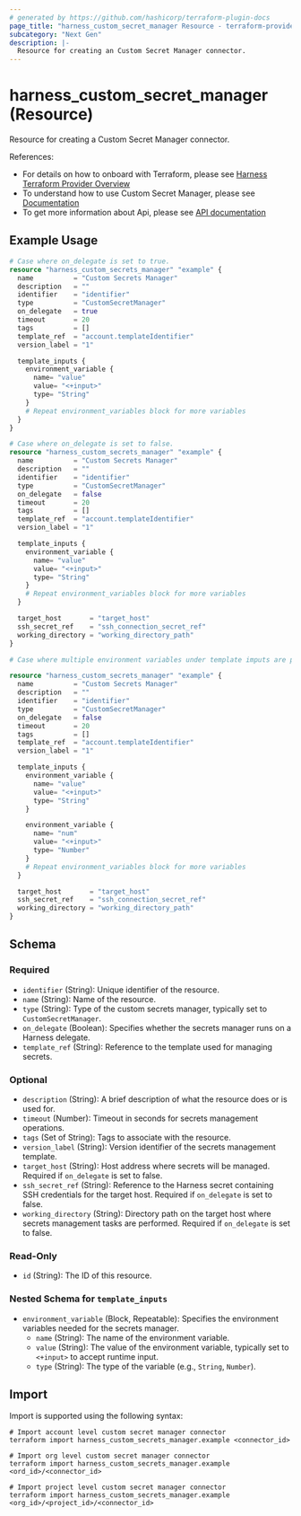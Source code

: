 ```yaml
---
# generated by https://github.com/hashicorp/terraform-plugin-docs
page_title: "harness_custom_secret_manager Resource - terraform-provider-harness"
subcategory: "Next Gen"
description: |-
  Resource for creating an Custom Secret Manager connector.
---
```


# harness_custom_secret_manager (Resource)

Resource for creating a Custom Secret Manager connector.

References:
- For details on how to onboard with Terraform, please see [Harness Terraform Provider Overview](https://developer.harness.io/docs/platform/terraform/harness-terraform-provider-overview/)
- To understand how to use Custom Secret Manager, please see [Documentation](https://developer.harness.io/docs/platform/secrets/secrets-management/custom-secret-manager)
- To get more information about Api, please see [API documentation](https://apidocs.harness.io/tag/Connectors)

## Example Usage

```terraform
# Case where on_delegate is set to true.
resource "harness_custom_secrets_manager" "example" {
  name          = "Custom Secrets Manager"
  description   = ""
  identifier    = "identifier"
  type          = "CustomSecretManager"
  on_delegate   = true
  timeout       = 20
  tags          = []
  template_ref  = "account.templateIdentifier"
  version_label = "1"

  template_inputs {
    environment_variable {
      name= "value"
      value= "<+input>"
      type= "String"
    }
    # Repeat environment_variables block for more variables
  }
}

# Case where on_delegate is set to false.
resource "harness_custom_secrets_manager" "example" {
  name          = "Custom Secrets Manager"
  description   = ""
  identifier    = "identifier"
  type          = "CustomSecretManager"
  on_delegate   = false
  timeout       = 20
  tags          = []
  template_ref  = "account.templateIdentifier"
  version_label = "1"

  template_inputs {
    environment_variable {
      name= "value"
      value= "<+input>"
      type= "String"
    }
    # Repeat environment_variables block for more variables
  }

  target_host       = "target_host"
  ssh_secret_ref    = "ssh_connection_secret_ref"
  working_directory = "working_directory_path"
}

# Case where multiple environment variables under template imputs are provided.

resource "harness_custom_secrets_manager" "example" {
  name          = "Custom Secrets Manager"
  description   = ""
  identifier    = "identifier"
  type          = "CustomSecretManager"
  on_delegate   = false
  timeout       = 20
  tags          = []
  template_ref  = "account.templateIdentifier"
  version_label = "1"

  template_inputs {
    environment_variable {
      name= "value"
      value= "<+input>"
      type= "String"
    }

    environment_variable {
      name= "num"
      value= "<+input>"
      type= "Number"
    }
    # Repeat environment_variables block for more variables
  }

  target_host       = "target_host"
  ssh_secret_ref    = "ssh_connection_secret_ref"
  working_directory = "working_directory_path"
}
```

<!-- schema generated by tfplugindocs -->
## Schema

### Required

- `identifier` (String): Unique identifier of the resource.
- `name` (String): Name of the resource.
- `type` (String): Type of the custom secrets manager, typically set to `CustomSecretManager`.
- `on_delegate` (Boolean): Specifies whether the secrets manager runs on a Harness delegate.
- `template_ref` (String): Reference to the template used for managing secrets.

### Optional

- `description` (String): A brief description of what the resource does or is used for.
- `timeout` (Number): Timeout in seconds for secrets management operations.
- `tags` (Set of String): Tags to associate with the resource.
- `version_label` (String): Version identifier of the secrets management template.
- `target_host` (String): Host address where secrets will be managed. Required if `on_delegate` is set to false.
- `ssh_secret_ref` (String): Reference to the Harness secret containing SSH credentials for the target host. Required if `on_delegate` is set to false.
- `working_directory` (String): Directory path on the target host where secrets management tasks are performed. Required if `on_delegate` is set to false.

### Read-Only

- `id` (String): The ID of this resource.

<a id="nestedblock--template_inputs"></a>
### Nested Schema for `template_inputs`

- `environment_variable` (Block, Repeatable): Specifies the environment variables needed for the secrets manager.
  - `name` (String): The name of the environment variable.
  - `value` (String): The value of the environment variable, typically set to `<+input>` to accept runtime input.
  - `type` (String): The type of the variable (e.g., `String`, `Number`).

## Import

Import is supported using the following syntax:

```shell
# Import account level custom secret manager connector
terraform import harness_custom_secrets_manager.example <connector_id>

# Import org level custom secret manager connector 
terraform import harness_custom_secrets_manager.example <ord_id>/<connector_id>

# Import project level custom secret manager connector 
terraform import harness_custom_secrets_manager.example <org_id>/<project_id>/<connector_id>
```
